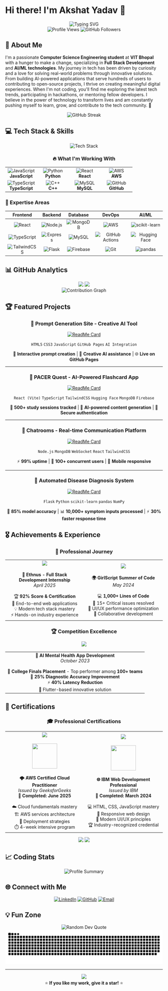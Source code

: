 # Hi there! I'm Akshat Yadav 👋

<div align="center">
  <img src="https://readme-typing-svg.demolab.com?font=Fira+Code&size=28&duration=3000&pause=1000&color=36BCF7FF&center=true&vCenter=true&width=600&lines=Full+Stack+Developer;AI+%26+ML+Enthusiast;Open+Source+Contributor;Problem+Solver" alt="Typing SVG" />
</div>

<div align="center">
  <img src="https://komarev.com/ghpvc/?username=akshatyadav31&color=blueviolet&style=for-the-badge&label=PROFILE+VIEWS" alt="Profile Views" />
  <img src="https://img.shields.io/github/followers/akshatyadav31?color=blue&style=for-the-badge&logo=github" alt="GitHub Followers" />
</div>

## 🚀 About Me

I'm a passionate **Computer Science Engineering student** at **VIT Bhopal** with a hunger to make a change, specializing in **Full Stack Development** and **AI/ML technologies**. My journey in tech has been driven by curiosity and a love for solving real-world problems through innovative solutions. From building AI-powered applications that serve hundreds of users to contributing to open-source projects, I thrive on creating meaningful digital experiences. When I'm not coding, you'll find me exploring the latest tech trends, participating in hackathons, or mentoring fellow developers. I believe in the power of technology to transform lives and am constantly pushing myself to learn, grow, and contribute to the tech community. 🚀

<div align="center">
  <img src="https://github-readme-streak-stats.herokuapp.com/?user=akshatyadav31&theme=radical&hide_border=true" alt="GitHub Streak" />
</div>

## 💻 Tech Stack & Skills

<div align="center">

<img src="https://skillicons.dev/icons?i=js,python,cpp,typescript,react,html,css,tailwind,bootstrap,nodejs,express,flask,mongodb,mysql,git,github,aws,firebase&perline=6" alt="Tech Stack" />

</div>

<div align="center">
  
### 🔥 What I'm Working With

<table>
<tr>
<td align="center" width="25%">
<img src="https://techstack-generator.vercel.app/js-icon.svg" alt="JavaScript" width="65" height="65" />
<br><strong>JavaScript</strong>
</td>
<td align="center" width="25%">
<img src="https://techstack-generator.vercel.app/python-icon.svg" alt="Python" width="65" height="65" />
<br><strong>Python</strong>
</td>
<td align="center" width="25%">
<img src="https://techstack-generator.vercel.app/react-icon.svg" alt="React" width="65" height="65" />
<br><strong>React</strong>
</td>
<td align="center" width="25%">
<img src="https://techstack-generator.vercel.app/aws-icon.svg" alt="AWS" width="65" height="65" />
<br><strong>AWS</strong>
</td>
</tr>
<tr>
<td align="center" width="25%">
<img src="https://techstack-generator.vercel.app/ts-icon.svg" alt="TypeScript" width="65" height="65" />
<br><strong>TypeScript</strong>
</td>
<td align="center" width="25%">
<img src="https://techstack-generator.vercel.app/cpp-icon.svg" alt="C++" width="65" height="65" />
<br><strong>C++</strong>
</td>
<td align="center" width="25%">
<img src="https://techstack-generator.vercel.app/mysql-icon.svg" alt="MySQL" width="65" height="65" />
<br><strong>MySQL</strong>
</td>
<td align="center" width="25%">
<img src="https://techstack-generator.vercel.app/github-icon.svg" alt="GitHub" width="65" height="65" />
<br><strong>GitHub</strong>
</td>
</tr>
</table>

</div>

### 🎯 Expertise Areas
<div align="center">

| **Frontend** | **Backend** | **Database** | **DevOps** | **AI/ML** |
|:---:|:---:|:---:|:---:|:---:|
| ![React](https://img.shields.io/badge/-React-61DAFB?style=flat-square&logo=react&logoColor=black) | ![Node.js](https://img.shields.io/badge/-Node.js-339933?style=flat-square&logo=Node.js&logoColor=white) | ![MongoDB](https://img.shields.io/badge/-MongoDB-47A248?style=flat-square&logo=mongodb&logoColor=white) | ![AWS](https://img.shields.io/badge/-AWS-232F3E?style=flat-square&logo=amazon-aws&logoColor=white) | ![scikit-learn](https://img.shields.io/badge/-scikit--learn-F7931E?style=flat-square&logo=scikit-learn&logoColor=white) |
| ![TypeScript](https://img.shields.io/badge/-TypeScript-3178C6?style=flat-square&logo=typescript&logoColor=white) | ![Express](https://img.shields.io/badge/-Express-000000?style=flat-square&logo=express&logoColor=white) | ![MySQL](https://img.shields.io/badge/-MySQL-4479A1?style=flat-square&logo=mysql&logoColor=white) | ![GitHub Actions](https://img.shields.io/badge/-GitHub%20Actions-2088FF?style=flat-square&logo=github-actions&logoColor=white) | ![Hugging Face](https://img.shields.io/badge/-Hugging%20Face-FFD21E?style=flat-square&logo=huggingface&logoColor=black) |
| ![TailwindCSS](https://img.shields.io/badge/-TailwindCSS-38B2AC?style=flat-square&logo=tailwind-css&logoColor=white) | ![Flask](https://img.shields.io/badge/-Flask-000000?style=flat-square&logo=flask&logoColor=white) | ![Firebase](https://img.shields.io/badge/-Firebase-FFCA28?style=flat-square&logo=firebase&logoColor=black) | ![Git](https://img.shields.io/badge/-Git-F05032?style=flat-square&logo=git&logoColor=white) | ![pandas](https://img.shields.io/badge/-pandas-150458?style=flat-square&logo=pandas&logoColor=white) |

</div>

## 📊 GitHub Analytics

<div align="center">
  <img height="180em" src="https://github-readme-stats.vercel.app/api?username=akshatyadav31&show_icons=true&theme=radical&include_all_commits=true&count_private=true&hide_border=true"/>
  <img height="180em" src="https://github-readme-stats.vercel.app/api/top-langs/?username=akshatyadav31&layout=compact&langs_count=8&theme=radical&hide_border=true"/>
</div>

<div align="center">
  <img src="https://github-readme-activity-graph.vercel.app/graph?username=akshatyadav31&theme=react-dark&hide_border=true" alt="Contribution Graph" />
</div>

## 🏆 Featured Projects

<div align="center">

### 🎨 Prompt Generation Site - Creative AI Tool
[![ReadMe Card](https://github-readme-stats.vercel.app/api/pin/?username=akshatyadav31&repo=prompt-generator&theme=radical&hide_border=true)](bit.ly/prompt-enhancer)

`HTML5` `CSS3` `JavaScript` `GitHub Pages` `AI Integration`

🎯 **Interactive prompt creation** | 🎨 **Creative AI assistance** | 🌐 **Live on GitHub Pages**

---

### 🧠 PACER Quest - AI-Powered Flashcard App
[![ReadMe Card](https://github-readme-stats.vercel.app/api/pin/?username=akshatyadav31&repo=pacer-quest&theme=radical&hide_border=true)](https://github.com/akshatyadav31/pacer-quest)

`React (Vite)` `TypeScript` `TailwindCSS` `Hugging Face` `MongoDB` `Firebase`

🎯 **500+ study sessions tracked** | 🤖 **AI-powered content generation** | 🔐 **Secure authentication**

---

### 💬 Chatrooms - Real-time Communication Platform
[![ReadMe Card](https://github-readme-stats.vercel.app/api/pin/?username=akshatyadav31&repo=chatrooms&theme=radical&hide_border=true)](https://github.com/akshatyadav31/chatrooms)

`Node.js` `MongoDB` `WebSocket` `React` `TailwindCSS`

⚡ **99% uptime** | 👥 **100+ concurrent users** | 📱 **Mobile responsive**

---

### 🏥 Automated Disease Diagnosis System
[![ReadMe Card](https://github-readme-stats.vercel.app/api/pin/?username=akshatyadav31&repo=disease-diagnosis&theme=radical&hide_border=true)](https://github.com/akshatyadav31/disease-diagnosis)

`Flask` `Python` `scikit-learn` `pandas` `NumPy`

🎯 **85% model accuracy** | 📊 **10,000+ symptom inputs processed** | ⚡ **30% faster response time**

</div>

## 🎖️ Achievements & Experience

<div align="center">

### 💼 Professional Journey

<table width="100%">
<tr>
<td align="center" width="50%">
<img src="https://img.shields.io/badge/🚀-Full%20Stack%20Developer-FF6B6B?style=for-the-badge&logoColor=white" />
<br><br>
<strong>🏢 Ethnus - Full Stack Development Internship</strong>
<br><em>April 2025</em><br><br>
🏆 <strong>92% Score & Certification</strong><br>
🚀 End-to-end web applications<br>
💡 Modern tech stack mastery<br>
⚡ Hands-on industry experience
</td>
<td align="center" width="50%">
<img src="https://img.shields.io/badge/🌟-Open%20Source%20Contributor-4ECDC4?style=for-the-badge&logoColor=white" />
<br><br>
<strong>🌍 GirlScript Summer of Code</strong>
<br><em>May 2024</em><br><br>
💻 <strong>1,000+ Lines of Code</strong><br>
🔧 15+ Critical issues resolved<br>
🎨 UI/UX performance optimization<br>
🤝 Collaborative development
</td>
</tr>
</table>

### 🏆 Competition Excellence

<div align="center">
<img src="https://img.shields.io/badge/🥇-Smart%20India%20Hackathon%20Finalist-FFD93D?style=for-the-badge&logoColor=black" />
</div>

<table width="100%">
<tr>
<td align="center">
<strong>🧠 AI Mental Health App Development</strong><br>
<em>October 2023</em><br><br>
🏅 <strong>College Finals Placement</strong> - Top performer among <strong>100+ teams</strong><br>
🎯 <strong>25% Diagnostic Accuracy Improvement</strong><br>
⚡ <strong>40% Latency Reduction</strong><br>
📱 Flutter-based innovative solution
</td>
</tr>
</table>

</div>

## 📜 Certifications

<div align="center">

### 🎓 Professional Certifications

<table width="100%">
<tr>
<td align="center" width="50%">
<img src="https://img.shields.io/badge/AWS-Certified%20Cloud%20Practitioner-232F3E?style=for-the-badge&logo=amazon-aws&logoColor=white" />
<br><br>
<img src="https://images.credly.com/size/150x150/images/00634f82-b07f-4bbd-a6bb-53de397fc3a6/image.png" width="80" height="80" />
<br><br>
<strong>🌩️ AWS Certified Cloud Practitioner</strong><br>
<em>Issued by GeeksforGeeks</em><br>
📅 <strong>Completed: June 2025</strong><br><br>
☁️ Cloud fundamentals mastery<br>
🏗️ AWS services architecture<br>
🚀 Deployment strategies<br>
⏱️ 4-week intensive program
</td>
<td align="center" width="50%">
<img src="https://img.shields.io/badge/IBM-Web%20Development%20Certified-054ADA?style=for-the-badge&logo=ibm&logoColor=white" />
<br><br>
<img src="https://images.credly.com/size/150x150/images/e91ed0b0-842b-417f-8d2f-b07535febdda/image.png" width="80" height="80" />
<br><br>
<strong>🌐 IBM Web Development Professional</strong><br>
<em>Issued by IBM</em><br>
📅 <strong>Completed: March 2024</strong><br><br>
💻 HTML, CSS, JavaScript mastery<br>
📱 Responsive web design<br>
🎨 Modern UI/UX principles<br>
🏆 Industry-recognized credential
</td>
</tr>
</table>

<div align="center">
<img src="https://img.shields.io/badge/Total%20Certifications-2-brightgreen?style=for-the-badge&logo=certificate&logoColor=white" />
<img src="https://img.shields.io/badge/Completion%20Rate-100%25-success?style=for-the-badge&logo=checkmarx&logoColor=white" />
</div>

</div>

## 📈 Coding Stats

<div align="center">
  <img src="https://github-profile-summary-cards.vercel.app/api/cards/profile-details?username=akshatyadav31&theme=radical" alt="Profile Summary" />
</div>

## 🌐 Connect with Me

<div align="center">
  
[![LinkedIn](https://img.shields.io/badge/LinkedIn-0077B5?style=for-the-badge&logo=linkedin&logoColor=white)](https://www.linkedin.com/in/akshatyadav31)
[![GitHub](https://img.shields.io/badge/GitHub-100000?style=for-the-badge&logo=github&logoColor=white)](https://github.com/akshatyadav31)
[![Email](https://img.shields.io/badge/Email-D14836?style=for-the-badge&logo=gmail&logoColor=white)](mailto:yadav31ak@gmail.com)

</div>

## 💡 Fun Zone

<div align="center">
  <img src="https://quotes-github-readme.vercel.app/api?type=horizontal&theme=radical" alt="Random Dev Quote" />
</div>

<div align="center">
  <img src="https://raw.githubusercontent.com/Platane/snk/output/github-contribution-grid-snake.svg" alt="Snake animation" />
</div>

---

<div align="center">
  <img src="https://capsule-render.vercel.app/api?type=waving&color=gradient&height=100&section=footer&text=Thanks%20for%20visiting!&fontSize=16&fontAlignY=65&desc=Let's%20build%20something%20amazing%20together!&descAlignY=51&descAlign=62" />
</div>

<div align="center">
  ⭐ <strong>If you like my work, give it a star!</strong> ⭐
</div>
